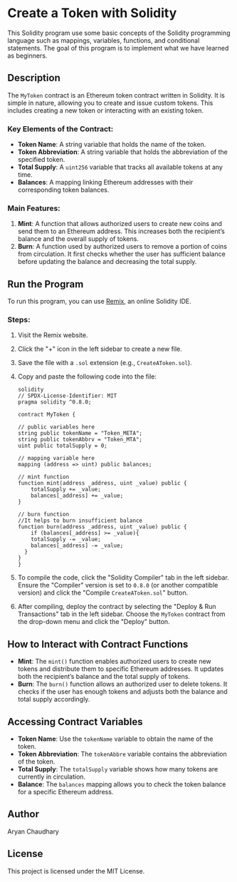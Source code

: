 # Create a Token with Solidity

This Solidity program use some basic concepts of the Solidity programming language such as mappings, variables, functions, and conditional statements. The goal of this program is to implement what we have learned as beginners.

## Description

The `MyToken` contract is an Ethereum token contract written in Solidity. It is simple in nature, allowing you to create and issue custom tokens. This includes creating a new token or interacting with an existing token.

### Key Elements of the Contract:

- **Token Name**: A string variable that holds the name of the token.
- **Token Abbreviation**: A string variable that holds the abbreviation of the specified token.
- **Total Supply**: A `uint256` variable that tracks all available tokens at any time.
- **Balances**: A mapping linking Ethereum addresses with their corresponding token balances.

### Main Features:

1. **Mint**: A function that allows authorized users to create new coins and send them to an Ethereum address. This increases both the recipient’s balance and the overall supply of tokens.
2. **Burn**: A function used by authorized users to remove a portion of coins from circulation. It first checks whether the user has sufficient balance before updating the balance and decreasing the total supply.

## Run the Program

To run this program, you can use [Remix](https://remix.ethereum.org/), an online Solidity IDE.

### Steps:

1. Visit the Remix website.
2. Click the "+" icon in the left sidebar to create a new file.
3. Save the file with a `.sol` extension (e.g., `CreateAToken.sol`).
4. Copy and paste the following code into the file:

    ```
    solidity
    // SPDX-License-Identifier: MIT
    pragma solidity ^0.8.0;

    contract MyToken {

    // public variables here
    string public tokenName = "Token_META";
    string public tokenAbbrv = "Token_MTA";
    uint public totalSupply = 0;

    // mapping variable here
    mapping (address => uint) public balances;

    // mint function
    function mint(address _address, uint _value) public {
        totalSupply += _value;
        balances[_address] += _value;
    }

    // burn function
    //It helps to burn insufficient balance
    function burn(address _address, uint _value) public {
        if (balances[_address] >= _value){ 
        totalSupply -= _value;
        balances[_address] -= _value;
      }
    }
    }
    ```

5. To compile the code, click the "Solidity Compiler" tab in the left sidebar. Ensure the "Compiler" version is set to `0.8.0` (or another compatible version) and click the "Compile `CreateAToken.sol`" button.

6. After compiling, deploy the contract by selecting the "Deploy & Run Transactions" tab in the left sidebar. Choose the `MyToken` contract from the drop-down menu and click the "Deploy" button.

## How to Interact with Contract Functions

- **Mint**: The `mint()` function enables authorized users to create new tokens and distribute them to specific Ethereum addresses. It updates both the recipient’s balance and the total supply of tokens.
- **Burn**: The `burn()` function allows an authorized user to delete tokens. It checks if the user has enough tokens and adjusts both the balance and total supply accordingly.

## Accessing Contract Variables

- **Token Name**: Use the `tokenName` variable to obtain the name of the token.
- **Token Abbreviation**: The `tokenAbbre` variable contains the abbreviation of the token.
- **Total Supply**: The `totalSupply` variable shows how many tokens are currently in circulation.
- **Balance**: The `balances` mapping allows you to check the token balance for a specific Ethereum address.

## Author

Aryan Chaudhary

## License

This project is licensed under the MIT License.
